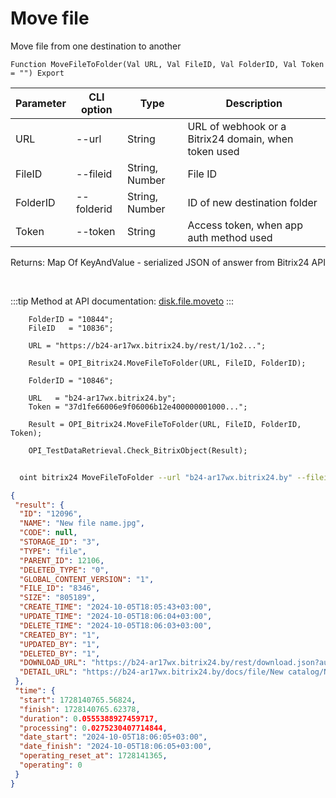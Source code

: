 ﻿---
sidebar_position: 9
---

# Move file
 Move file from one destination to another



`Function MoveFileToFolder(Val URL, Val FileID, Val FolderID, Val Token = "") Export`

  | Parameter | CLI option | Type | Description |
  |-|-|-|-|
  | URL | --url | String | URL of webhook or a Bitrix24 domain, when token used |
  | FileID | --fileid | String, Number | File ID |
  | FolderID | --folderid | String, Number | ID of new destination folder |
  | Token | --token | String | Access token, when app auth method used |

  
  Returns:  Map Of KeyAndValue - serialized JSON of answer from Bitrix24 API

<br/>

:::tip
Method at API documentation: [disk.file.moveto](https://dev.1c-bitrix.ru/rest_help/disk/file/disk_file_moveto.php)
:::
<br/>


```bsl title="Code example"
    FolderID = "10844";
    FileID   = "10836";

    URL = "https://b24-ar17wx.bitrix24.by/rest/1/1o2...";

    Result = OPI_Bitrix24.MoveFileToFolder(URL, FileID, FolderID);

    FolderID = "10846";

    URL   = "b24-ar17wx.bitrix24.by";
    Token = "37d1fe66006e9f06006b12e400000001000...";

    Result = OPI_Bitrix24.MoveFileToFolder(URL, FileID, FolderID, Token);

    OPI_TestDataRetrieval.Check_BitrixObject(Result);
```



```sh title="CLI command example"
    
  oint bitrix24 MoveFileToFolder --url "b24-ar17wx.bitrix24.by" --fileid "5010" --folderid "5020" --token "fe3fa966006e9f06006b12e400000001000..."

```

```json title="Result"
{
 "result": {
  "ID": "12096",
  "NAME": "New file name.jpg",
  "CODE": null,
  "STORAGE_ID": "3",
  "TYPE": "file",
  "PARENT_ID": 12106,
  "DELETED_TYPE": "0",
  "GLOBAL_CONTENT_VERSION": "1",
  "FILE_ID": "8346",
  "SIZE": "805189",
  "CREATE_TIME": "2024-10-05T18:05:43+03:00",
  "UPDATE_TIME": "2024-10-05T18:06:04+03:00",
  "DELETE_TIME": "2024-10-05T18:06:03+03:00",
  "CREATED_BY": "1",
  "UPDATED_BY": "1",
  "DELETED_BY": "1",
  "DOWNLOAD_URL": "https://b24-ar17wx.bitrix24.by/rest/download.json?auth=a7630167006e9f06006b12e400000001000007e2e201aeb9fedba2013080af5a95c05e&token=disk%7CaWQ9MTIwOTYmXz16aEwxQTlTVDg0cEJEV0YyUWlzNWZpSFRpYk12UDRqWA%3D%3D%7CImRvd25sb2FkfGRpc2t8YVdROU1USXdPVFltWHoxNmFFd3hRVGxUVkRnMGNFSkVWMFl5VVdsek5XWnBTRlJwWWsxMlVEUnFXQT09fGE3NjMwMTY3MDA2ZTlmMDYwMDZiMTJlNDAwMDAwMDAxMDAwMDA3ZTJlMjAxYWViOWZlZGJhMjAxMzA4MGFmNWE5NWMwNWUi.y%2FzLnJT8nQKlCSGaqkppIizrtcRDkTLc4rgYEroY9D0%3D",
  "DETAIL_URL": "https://b24-ar17wx.bitrix24.by/docs/file/New catalog/New subfolder/New file name.jpg"
 },
 "time": {
  "start": 1728140765.56824,
  "finish": 1728140765.62378,
  "duration": 0.0555388927459717,
  "processing": 0.0275230407714844,
  "date_start": "2024-10-05T18:06:05+03:00",
  "date_finish": "2024-10-05T18:06:05+03:00",
  "operating_reset_at": 1728141365,
  "operating": 0
 }
}
```
